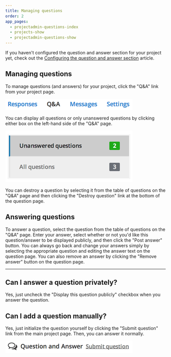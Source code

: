 ```yaml
---
title: Managing questions
order: 2
app_pages:
  - projectadmin-questions-index
  - projects-show
  - projectadmin-questions-show
---
```


If you haven't configured the question and answer section for your project yet, check out the [Configuring the question and answer section](configuring_the_question_and_answer_section.html) article.

## Managing questions

To manage questions (and answers) for your project, click the "Q&A" link from your project page.

![q&a link](../images/screenshot_qa_link.png)

You can display all questions or only unanswered questions by clicking either box on the left-hand side of the "Q&A" page.

![q&a filter](../images/screenshot_qa_filter.png)

You can destroy a question by selecting it from the table of questions on the "Q&A" page and then clicking the "Destroy question" link at the bottom of the question page.

## Answering questions

To answer a question, select the question from the table of questions on the "Q&A" page. Enter your answer, select whether or not you'd like this question/answer to be displayed publicly, and then click the "Post answer" button. You can always go back and change your answers simply by selecting the appropriate question and editing the answer text on the question page. You can also remove an answer by clicking the "Remove answer" button on the question page.

---

## Can I answer a question privately?
Yes, just uncheck the "Display this question publicly" checkbox when you answer the question.

## Can I add a question manually?
Yes, just initialize the question yourself by clicking the "Submit question" link from the main project page. Then, you can answer it normally.

![submit question](../images/screenshot_submit_question.png)